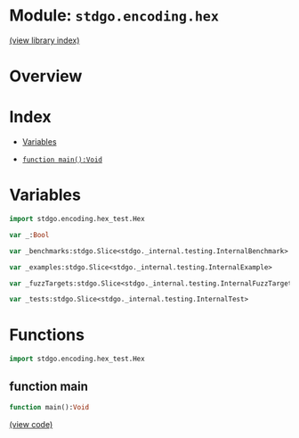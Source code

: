# Module: `stdgo.encoding.hex`

[(view library index)](../../stdgo.md)


# Overview


# Index


- [Variables](<#variables>)

- [`function main():Void`](<#function-main>)

# Variables


```haxe
import stdgo.encoding.hex_test.Hex
```


```haxe
var _:Bool
```


```haxe
var _benchmarks:stdgo.Slice<stdgo._internal.testing.InternalBenchmark>
```


```haxe
var _examples:stdgo.Slice<stdgo._internal.testing.InternalExample>
```


```haxe
var _fuzzTargets:stdgo.Slice<stdgo._internal.testing.InternalFuzzTarget>
```


```haxe
var _tests:stdgo.Slice<stdgo._internal.testing.InternalTest>
```


# Functions


```haxe
import stdgo.encoding.hex_test.Hex
```


## function main


```haxe
function main():Void
```


[\(view code\)](<./Hex.hx#L21>)


